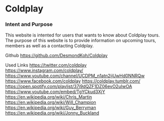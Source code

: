 # **Coldplay**
### Intent and Purpose
This website is intented for users that wants to know about Coldplay tours. 
The purpose of this website is to provide information on upcoming tours, members as well as a contacting Coldplay.

Github
https://github.com/DesmondKoh/Coldplay

Used Links
https://twitter.com/coldplay
https://www.instagram.com/coldplay/
https://www.youtube.com/channel/UCDPM_n1atn2ijUwHd0NNRQw
https://www.facebook.com/coldplay
https://coldplay.tumblr.com/
https://open.spotify.com/playlist/37i9dQZF1DZ06evO2uIwOA
https://www.youtube.com/embed/TgYCkud3XjY
https://en.wikipedia.org/wiki/Chris_Martin
https://en.wikipedia.org/wiki/Will_Champion
https://en.wikipedia.org/wiki/Guy_Berryman
https://en.wikipedia.org/wiki/Jonny_Buckland
